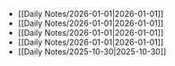 
* [[Daily Notes/2026-01-01|2026-01-01]]
* [[Daily Notes/2026-01-01|2026-01-01]]
* [[Daily Notes/2026-01-01|2026-01-01]]
* [[Daily Notes/2026-01-01|2026-01-01]]
* [[Daily Notes/2025-10-30|2025-10-30]]